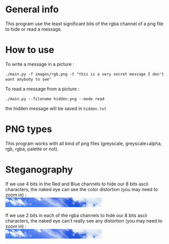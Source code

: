 # General info

This program use the least significant bits of the rgba channel of a png file to hide or read a message.

# How to use 

To write a message in a picture :
```
./main.py -f images/rgb.png -t "this is a very secret message I don't want anybody to see"
```

To read a message from a picture :
```
./main.py --filename hidden.png --mode read
```

the hidden message will be saved in `hidden.txt`

# PNG types

This program works with all kind of png files (greyscale, greyscale+alpha, rgb, rgba, palette or not).

# Steganography

If we use 4 bits in the Red and Blue channels to hide our 8 bits ascii characters, the naked eye can see the color distortion (you may need to zoom in) :  
![image](images/rb_channel.png)

If we use 2 bits in each of the rgba channels to hide our 8 bits ascii characters, the naked eye can't really see any distortion (you may need to zoom in) :  
![image](images/rgba_channel.png)